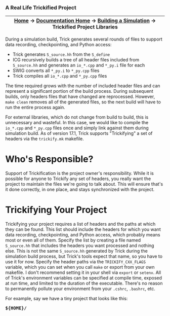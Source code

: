 ### A Real Life Trickified Project

| [Home](/trick) → [Documentation Home](../Documentation-Home) → [Building a Simulation](Building-a-Simulation) → Trickified Project Libraries |
|------------------------------------------------------------------|


During a simulation build, Trick generates several rounds of files to support data recording, checkpointing, and Python access:

* Trick generates `S_source.hh` from the `S_define`
* ICG recursively builds a tree of all header files included from `S_source.hh` and generates an `io_*.cpp` and `*_py.i` file for each
* SWIG converts all `*_py.i` to `*_py.cpp` files
* Trick compiles all `io_*.cpp` and `*_py.cpp` files

The time required grows with the number of included header files and can represent a significant portion of the build process. During subsequent builds, only headers files that have changed are reprocessed. However, `make clean` removes all of the generated files, so the next build will have to run the entire process again.

For external libraries, which do not change from build to build, this is unnecessary and wasteful. In this case, we would like to compile the `io_*.cpp` and `*_py.cpp` files once and simply link against them during simulation build. As of version 17.1, Trick supports "Trickifying" a set of headers via the `trickify.mk` makefile.

# Who's Responsible?
Support of Trickification is the project owner's responsibility. While it is possible for anyone to Trickify any set of headers, you really want the project to maintain the files we're going to talk about. This will ensure that's it done correctly, in one place, and stays synchronized with the project.

# Trickifying Your Project
Trickifying your project requires a list of headers and the paths at which they can be found. This list should include the headers for which you want data recording, checkpointing, and Python access, which probably means most or even all of them. Specify the list by creating a file named `S_source.hh` that includes the headers you want processed and nothing else. This is not the same `S_source.hh` generated by Trick during the simulation build process, but Trick's tools expect that name, so you have to use it for now. Specify the header paths via the `TRICKIFY_CXX_FLAGS` variable, which you can set when you call `make` or export from your own makefile. I don't recommend setting it in your shell via `export` or `setenv`. All of Trick's environment variables can be specified at compile time, exposed at run time, and limited to the duration of the executable. There's no reason to permanently pollute your environment from your `.cshrc`, `.bashrc`, etc.

For example, say we have a tiny project that looks like this:

<pre><b>${HOME}/
